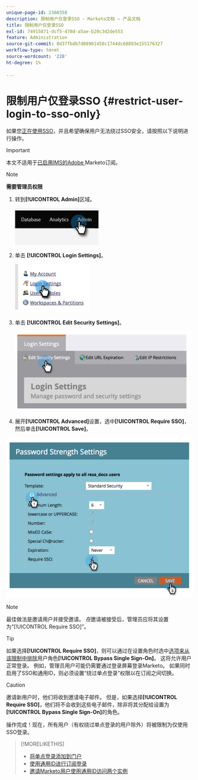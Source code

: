 ```yaml
---
unique-page-id: 2360358
description: 限制用户仅登录SSO - Marketo文档 — 产品文档
title: 限制用户仅登录SSO
exl-id: 74915871-dcf5-478d-a5ae-b20c3d2de553
feature: Administration
source-git-commit: 0d37fbdb7d08901458c1744dc68893e155176327
workflow-type: tm+mt
source-wordcount: '228'
ht-degree: 1%

---
```


# 限制用户仅登录SSO {#restrict-user-login-to-sso-only}

如果您[正在使用SSO](/help/marketo/product-docs/administration/additional-integrations/add-single-sign-on-to-a-portal.md)，并且希望确保用户无法绕过SSO安全，请按照以下说明进行操作。

>[!IMPORTANT]
>
>本文不适用于[已启用IMS的Adobe ](/help/marketo/product-docs/administration/marketo-with-adobe-identity/adobe-identity-management-overview.md) Marketo订阅。

>[!NOTE]
>
>**需要管理员权限**

1. 转到&#x200B;**[!UICONTROL Admin]**&#x200B;区域。

   ![](assets/restrict-user-login-to-sso-only-1.png)

1. 单击 **[!UICONTROL Login Settings]**。

   ![](assets/restrict-user-login-to-sso-only-2.png)

1. 单击 **[!UICONTROL Edit Security Settings]**。

   ![](assets/restrict-user-login-to-sso-only-3.png)

1. 展开&#x200B;**[!UICONTROL Advanced]**&#x200B;设置，选中&#x200B;**[!UICONTROL Require SSO]**，然后单击&#x200B;**[!UICONTROL Save]**。

![](assets/restrict-user-login-to-sso-only-4.png)

>[!NOTE]
>
>最佳做法是邀请用户并接受邀请。 _在_&#x200B;邀请被接受后，管理员应将其设置为“[!UICONTROL Require SSO]”。

>[!TIP]
>
>如果选择&#x200B;**[!UICONTROL Require SSO]**，则可以通过在设置角色时选中[选项来从该限制中排除](/help/marketo/product-docs/administration/users-and-roles/create-delete-edit-and-change-a-user-role.md)用户角色&#x200B;**[!UICONTROL Bypass Single Sign-On]**。 这将允许用户正常登录。 例如，管理员用户可能仍需要通过登录屏幕登录Marketo。 如果同时启用了SSO和通用ID，则必须设置“绕过单点登录”权限以在订阅之间切换。

>[!CAUTION]
>
>邀请新用户时，他们将收到邀请电子邮件。 但是，如果选择&#x200B;**[!UICONTROL Require SSO]**，他们将不会收到这些电子邮件，除非将其分配给设置为&#x200B;**[!UICONTROL Bypass Single Sign-On]**&#x200B;的角色。

操作完成！现在，所有用户（有权绕过单点登录的用户除外）将被限制为仅使用SSO登录。

>[!MORELIKETHIS]
>
>* [将单点登录添加到门户](/help/marketo/product-docs/administration/additional-integrations/add-single-sign-on-to-a-portal.md)
>* [使用通用ID进行订阅登录](/help/marketo/product-docs/administration/settings/using-a-universal-id-for-subscription-login.md)
>* [邀请Marketo用户使用通用ID访问两个实例](https://nation.marketo.com/t5/Knowledgebase/Inviting-Marketo-Users-to-Two-Instances-with-Universal-ID-UID/ta-p/251122)
